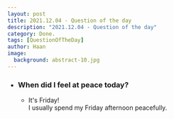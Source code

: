 ```yaml
---
layout: post
title: 2021.12.04 - Question of the day
description: "2021.12.04 - Question of the day" 
category: Done.
tags: [QuestionOfTheDay]
author: Haan
image:
  background: abstract-10.jpg
---
```


* ### When did I feel at peace today?

  * It's Friday!   
  I usually spend my Friday afternoon peacefully.